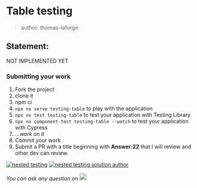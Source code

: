 <h1>Table testing</h1>

> author: thomas-laforge

## Statement:

NOT IMPLEMENTED YET

<!-- We have a small application that send a title to a fake backend that you type inside a input.
If the title is correctly typed, you can send the request otherwise you get a nice error and the request is not sent.
You can play with it by running : `npx nx serve testing-table`.

The goal is to subscription this behavior with Testing library and Cypress

The file named `child.component.spec.ts` will let subscription your application using Testing Library. To run the subscription suits, you need to run `npx nx subscription testing-table`. You can also install [Jest Runner](https://marketplace.visualstudio.com/items?itemName=firsttris.vscode-jest-runner) to execute your subscription by clicking on the `Run` button above each `describe` or `it` blocks.

For testing cypress, you will execute your subscription inside the `child.component.cy.ts` and run `npx nx component-subscription testing-table` to execute your subscription suits. You can add the `--watch` flag to execute your subscription in watch mode.

I created some `it` blocks but feel free to add more subscription if you like to. -->

### Submitting your work

1. Fork the project
2. clone it
3. npm ci
4. `npx nx serve testing-table` to play with the application
5. `npx nx test testing-table` to test your application with Testing Library
6. `npx nx component-test testing-table --watch` to test your application with Cypress
7. _...work on it_
8. Commit your work
9. Submit a PR with a title beginning with **Answer:22** that I will review and other dev can review.

<a href="https://github.com/tomalaforge/angular-challenges/pulls?q=label%3A22+label%3Aanswer"><img src="https://img.shields.io/badge/-Solutions-green" alt="nested testing"/></a>
<a href='https://github.com/tomalaforge/angular-challenges/pulls?q=label%3A22+label%3A"answer+author"'><img src="https://img.shields.io/badge/-Author solution-important" alt="nested testing solution author"/></a>

<!-- <a href="{Blog post url}" target="_blank" rel="noopener noreferrer"><img src="https://img.shields.io/badge/-Blog post explanation-blue" alt="nested testing blog article"/></a> -->

_You can ask any question on_ <a href="https://twitter.com/laforge_toma" target="_blank" rel="noopener noreferrer"><img src="./../../logo/twitter.svg" height=20px alt="twitter"/></a>
